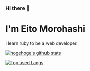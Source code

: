 ### Hi there 👋
# I'm Eito Morohashi
  I learn ruby to be a web developer.
  
[![hogehoge's github stats](https://github-readme-stats.vercel.app/api?username=eito1011&hide=contribs&count_private=true&show_icons=true&theme=tokyonight)](https://github.com/eito1011/)

[![Top used Langs](https://github-readme-stats.vercel.app/api/top-langs/?username=eito1011&layout=compact&theme=tokyonight)](https://github.com/eito1011/)



<!--
**eito1011-JP/eito1011-JP** is a ✨ _special_ ✨ repository because its `README.md` (this file) appears on your GitHub profile.

Here are some ideas to get you started:

- 🔭 I’m currently working on ...
- 🌱 I’m currently learning ...
- 👯 I’m looking to collaborate on ...
- 🤔 I’m looking for help with ...
- 💬 Ask me about ...
- 📫 How to reach me: ...
- 😄 Pronouns: ...
- ⚡ Fun fact: ...
-->
